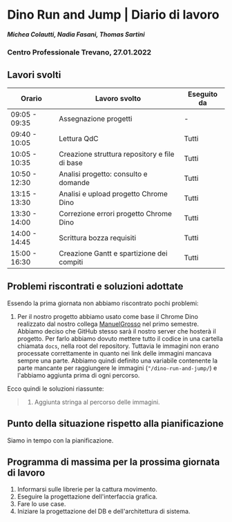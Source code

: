 # Dino Run and Jump | Diario di lavoro
##### Michea Colautti, Nadia Fasani, Thomas Sartini
### Centro Professionale Trevano, 27.01.2022

## Lavori svolti


|Orario         |Lavoro svolto                                     |Eseguito da        |
|---------------|------------------------------------------------- |-------------------|
| 09:05 - 09:35 | Assegnazione progetti                            | -                 |
| 09:40 - 10:05 | Lettura QdC                                      | Tutti             |
| 10:05 - 10:35 | Creazione struttura repository e file di base     | Tutti             |
| 10:50 - 12:30 | Analisi progetto: consulto e domande             | Tutti             |
| 13:15 - 13:30 | Analisi e upload progetto Chrome Dino            | Tutti             |
| 13:30 - 14:00 | Correzione errori progetto Chrome Dino           | Tutti             |
| 14:00 - 14:45 | Scrittura bozza requisiti                        | Tutti             |
| 15:00 - 16:30 | Creazione Gantt e spartizione dei compiti        | Tutti             |

##  Problemi riscontrati e soluzioni adottate

Essendo la prima giornata non abbiamo riscontrato pochi problemi:

1. Per il nostro progetto abbiamo usato come base il Chrome Dino realizzato dal nostro collega [ManuelGrosso](https://github.com/ManuelGrosso/ChromeDinoHotseat) nel primo semestre. Abbiamo deciso che GitHub stesso sarà il nostro server che hosterà il progetto. Per farlo abbiamo dovuto mettere tutto il codice in una cartella chiamata `docs`, nella root del repository. Tuttavia le immagini non erano processate correttamente in quanto nei link delle immagini mancava sempre una parte. Abbiamo quindi definito una variabile contenente la parte mancante per raggiungere le immagini (`"/dino-run-and-jump/`) e l'abbiamo aggiunta prima di ogni percorso.

Ecco quindi le soluzioni riassunte:

>1. Aggiunta stringa al percorso delle immagini. 


##  Punto della situazione rispetto alla pianificazione
Siamo in tempo con la pianificazione.

## Programma di massima per la prossima giornata di lavoro
1. Informarsi sulle librerie per la cattura movimento.
2. Eseguire la progettazione dell'interfaccia grafica.
3. Fare lo use case.
4. Iniziare la progettazione del DB e dell'architettura di sistema.
